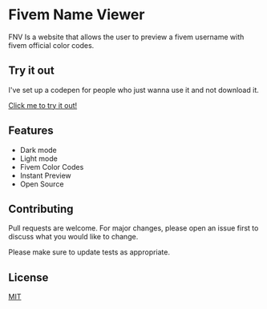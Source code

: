 # Fivem Name Viewer

FNV Is a website that allows the user to preview a fivem username with fivem official color codes.

## Try it out

I've set up a codepen for people who just wanna use it and not download it.

[Click me to try it out!](https://codepen.io/Match-Port/pen/RweOQeM)

## Features

- Dark mode
- Light mode
- Fivem Color Codes
- Instant Preview
- Open Source

## Contributing

Pull requests are welcome. For major changes, please open an issue first
to discuss what you would like to change.

Please make sure to update tests as appropriate.

## License

[MIT](https://choosealicense.com/licenses/mit/)
